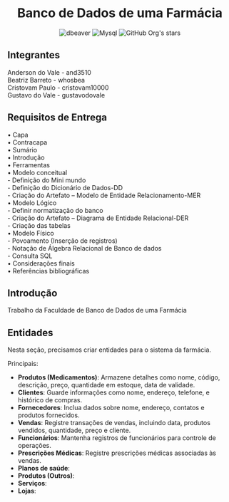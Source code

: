 <h1 align="center">Banco de Dados de uma Farmácia</h1>

<div align="center" >

![dbeaver](https://img.shields.io/badge/dbeaver-382923?style=for-the-badge&logo=dbeaver&logoColor=whit)
![Mysql](https://img.shields.io/badge/MySQL-018bff?style=for-the-badge&logo=mysql&logoColor=white)
![GitHub Org's stars](https://img.shields.io/github/stars/and3510?style=social)

</div>

<h2> Integrantes </h2>
Anderson do Vale - and3510 <br>
Beatriz Barreto - whosbea <br>
Cristovam Paulo - cristovam10000<br>
Gustavo do Vale - gustavodovale


<h2>Requisitos de Entrega </h2>

• Capa  <br>
• Contracapa <br>
• Sumário <br>
• Introdução <br>
• Ferramentas <br>
• Modelo conceitual <br>
    - Definição do Mini mundo <br>
    - Definição do Dicionário de Dados-DD <br>
    - Criação do Artefato – Modelo de Entidade Relacionamento-MER <br>
• Modelo Lógico <br>
    - Definir normatização do banco <br>
    - Criação do Artefato – Diagrama de Entidade Relacional-DER <br>
    - Criação das tabelas <br>
• Modelo Físico <br>
    - Povoamento (Inserção de registros) <br>
    - Notação de Álgebra Relacional de Banco de dados <br>
    - Consulta SQL <br>
• Considerações finais <br>
• Referências bibliográficas

<h2> Introdução </h2>
Trabalho da Faculdade de Banco de Dados de uma Farmácia




<h2> Entidades </h2>

Nesta seção, precisamos criar entidades para o sistema da farmácia.

Principais:

- **Produtos (Medicamentos)**: Armazene detalhes como nome, código, descrição, preço, quantidade em estoque, data de validade.
- **Clientes**: Guarde informações como nome, endereço, telefone, e histórico de compras.
- **Fornecedores**: Inclua dados sobre nome, endereço, contatos e produtos fornecidos.
- **Vendas**: Registre transações de vendas, incluindo data, produtos vendidos, quantidade, preço e cliente.
- **Funcionários**: Mantenha registros de funcionários para controle de operações.
- **Prescrições Médicas**: Registre prescrições médicas associadas às vendas.
- **Planos de saúde**: 
- **Produtos (Outros)**:
- **Serviços**:
- **Lojas**:

